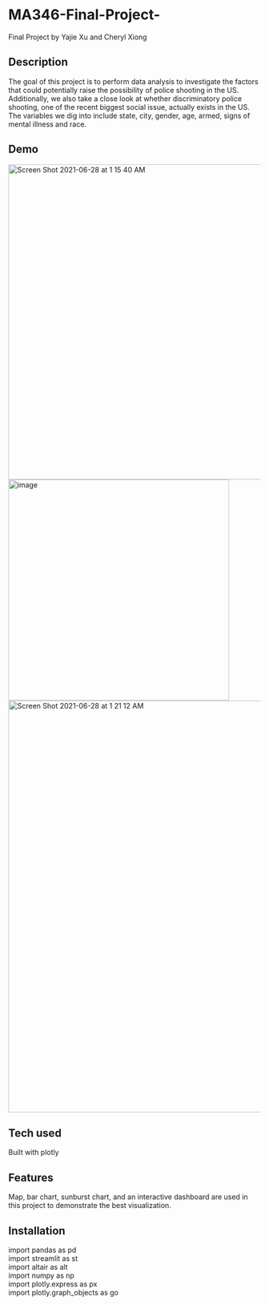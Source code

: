 # MA346-Final-Project-
Final Project by Yajie Xu and Cheryl Xiong
## Description
The goal of this project is to perform data analysis to investigate the factors that could potentially raise the possibility of police shooting in the US. Additionally, we also take a close look at whether discriminatory police shooting, one of the recent biggest social issue, actually exists in the US. The variables we dig into include state, city, gender, age, armed, signs of mental illness and race. 
## Demo
<img width="629" alt="Screen Shot 2021-06-28 at 1 15 40 AM" src="https://user-images.githubusercontent.com/55515436/123583878-5f6a1080-d7ae-11eb-88e8-27ad8cbc560f.png">
<img width="441" alt="image" src="https://user-images.githubusercontent.com/55515436/123724120-c7296580-d859-11eb-94d0-18b9e5f69dd7.png">
<img width="822" alt="Screen Shot 2021-06-28 at 1 21 12 AM" src="https://user-images.githubusercontent.com/55515436/123584310-25e5d500-d7af-11eb-9a07-d58b6ac672bb.png">

## Tech used
Built with plotly

## Features
Map, bar chart, sunburst chart, and an interactive dashboard are used in this project to demonstrate the best visualization.

## Installation
import pandas as pd<br/>
import streamlit as st<br/>
import altair as alt<br/>
import numpy as np<br/>
import plotly.express as px<br/>
import plotly.graph_objects as go<br/>
